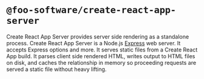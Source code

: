 # `@foo-software/create-react-app-server`

Create React App Server provides server side rendering as a standalone process. Create React App Server is a Node.js [Express](https://expressjs.com/) web server. It accepts Express options and more. It serves static files from a Create React App build. It parses client side rendered HTML, writes output to HTML files on disk, and caches the relationship in memory so proceeding requests are served a static file without heavy lifting.
